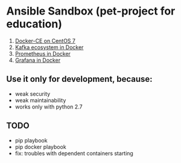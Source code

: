 # Ansible Sandbox (pet-project for education)

1. [Docker-CE on CentOS 7](docker-centos/DOCKER_CENTOS.md)
2. [Kafka ecosystem in Docker](kafka/KAFKA_DOCKER.md)
3. [Prometheus in Docker](monitoring/PROMETHEUS_DOCKER.md)
4. [Grafana in Docker](monitoring/GRAFANA_DOCKER.md)

## Use it only for development, because:
- weak security
- weak maintainability
- works only with python 2.7

## TODO

- pip playbook
- pip docker playbook
- fix: troubles with dependent containers starting
